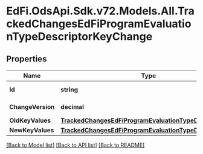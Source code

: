 # EdFi.OdsApi.Sdk.v72.Models.All.TrackedChangesEdFiProgramEvaluationTypeDescriptorKeyChange

## Properties

Name | Type | Description | Notes
------------ | ------------- | ------------- | -------------
**Id** | **string** | Resource identifier | [optional] 
**ChangeVersion** | **decimal** | Change version | [optional] 
**OldKeyValues** | [**TrackedChangesEdFiProgramEvaluationTypeDescriptorKey**](TrackedChangesEdFiProgramEvaluationTypeDescriptorKey.md) |  | [optional] 
**NewKeyValues** | [**TrackedChangesEdFiProgramEvaluationTypeDescriptorKey**](TrackedChangesEdFiProgramEvaluationTypeDescriptorKey.md) |  | [optional] 

[[Back to Model list]](../README.md#documentation-for-models) [[Back to API list]](../README.md#documentation-for-api-endpoints) [[Back to README]](../README.md)

